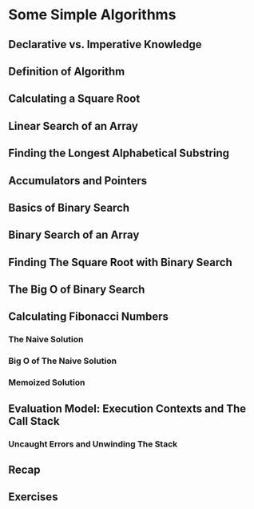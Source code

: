# Some Simple Algorithms

## Declarative vs. Imperative Knowledge

## Definition of Algorithm

## Calculating a Square Root

## Linear Search of an Array

## Finding the Longest Alphabetical Substring

## Accumulators and Pointers

## Basics of Binary Search

## Binary Search of an Array

## Finding The Square Root with Binary Search

## The Big O of Binary Search

## Calculating Fibonacci Numbers

### The Naive Solution

### Big O of The Naive Solution

### Memoized Solution

## Evaluation Model: Execution Contexts and The Call Stack

### Uncaught Errors and Unwinding The Stack

## Recap

## Exercises
